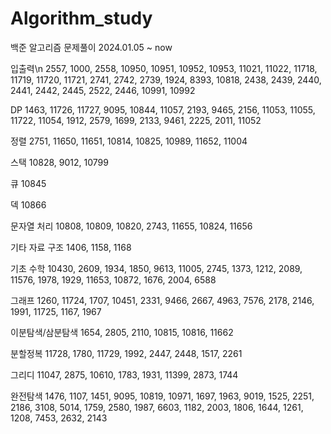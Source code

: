 # Algorithm_study

백준 알고리즘 문제풀이
2024.01.05 ~ now


입출력\n
2557, 1000, 2558, 10950, 10951, 10952, 10953, 11021, 11022, 11718, 11719, 11720, 11721, 2741, 2742, 2739, 1924, 8393, 10818, 2438, 2439, 2440, 2441, 2442, 2445, 2522, 2446, 10991, 10992

DP
1463, 11726, 11727, 9095, 10844, 11057, 2193, 9465, 2156, 11053, 11055, 11722, 11054, 1912, 2579, 1699, 2133, 9461, 2225, 2011, 11052

정렬
2751, 11650, 11651, 10814, 10825, 10989, 11652, 11004

스택
10828, 9012, 10799

큐
10845

덱
10866

문자열 처리
10808, 10809, 10820, 2743, 11655, 10824, 11656

기타 자료 구조
1406, 1158, 1168

기초 수학
10430, 2609, 1934, 1850, 9613, 11005, 2745, 1373, 1212, 2089, 11576, 1978, 1929, 11653, 10872, 1676, 2004, 6588  

그래프
1260, 11724, 1707, 10451, 2331, 9466, 2667, 4963, 7576, 2178, 2146, 1991, 11725, 1167, 1967

이분탐색/삼분탐색
1654, 2805, 2110, 10815, 10816, 11662

분할정복
11728, 1780, 11729, 1992, 2447, 2448, 1517, 2261

그리디
11047, 2875, 10610, 1783, 1931, 11399, 2873, 1744 

완전탐색
1476, 1107, 1451, 9095, 10819, 10971, 1697, 1963, 9019, 1525, 2251, 2186, 3108, 5014, 1759, 2580, 1987, 6603, 1182, 2003, 1806, 1644, 1261, 1208, 7453, 2632, 2143
